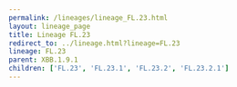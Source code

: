 ```yaml
---
permalink: /lineages/lineage_FL.23.html
layout: lineage_page
title: Lineage FL.23
redirect_to: ../lineage.html?lineage=FL.23
lineage: FL.23
parent: XBB.1.9.1
children: ['FL.23', 'FL.23.1', 'FL.23.2', 'FL.23.2.1']
---
```

